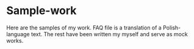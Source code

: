 # Sample-work
Here are the samples of my work. FAQ file is a translation of a Polish-language text. The rest have been written my myself and serve as mock works. 
